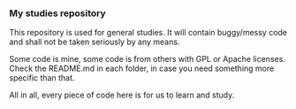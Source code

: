 ### My studies repository

This repository is used for general studies. It will contain buggy/messy code and shall not be taken seriously by any means.

Some code is mine, some code is from others with GPL or Apache licenses. Check the README.md in each folder, in case you need something more specific than that.

All in all, every piece of code here is for us to learn and study. 

